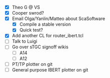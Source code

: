 - [x] Theo G @ VS
- [x] Cooper swrod?
- [x] Email Olga/Yanlin/Matteo about ScaSoftware
  - [x] Compile a stable version
  - [x] Quick test?
- [x] Add another CL for router_ibert.tcl
- [ ] Talk to Luigi
- [ ] Go over sTGC signoff wikis
  - [ ] A14
  - [ ] A12
- [ ] PT/TP plotter on git
- [ ] General purpose IBERT plotter on git
